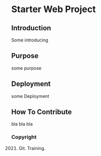 # Starter Web Project
## Introduction
Some introducing
## Purpose
some purpose
## Deployment
some Deployment
## How To Contribute
bla bla bla
### Copyright
2021. Git. Training.